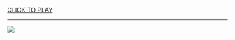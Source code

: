 
<a href="https://premium76.site?title=play_snake_game&ref=12M">CLICK TO PLAY</a></h3>
<hr>

<a href="https://premium76.site?title=play_snake_game&ref=12M"><img src="https://clearcache.store/games.png"></a>


